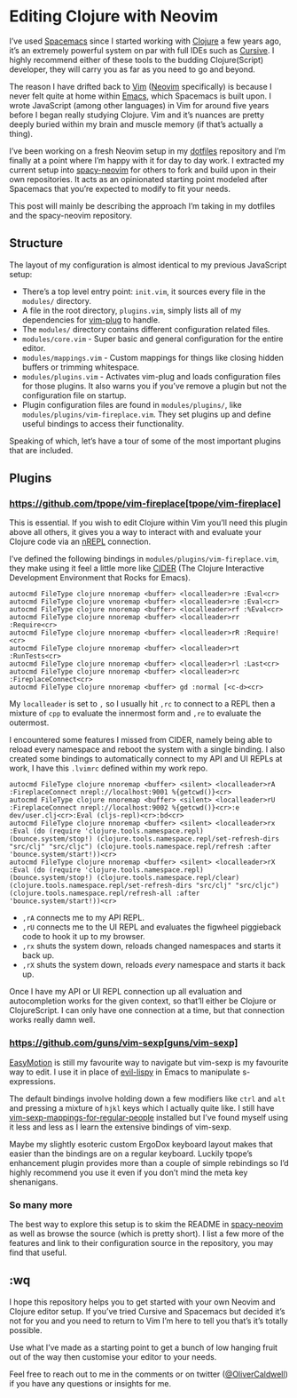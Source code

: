 # Editing Clojure with Neovim

I’ve used [Spacemacs](http://spacemacs.org/) since I started working with [Clojure](https://clojure.org/) a few years ago, it’s an extremely powerful system on par with full IDEs such as [Cursive](https://cursive-ide.com/).
I highly recommend either of these tools to the budding Clojure(Script) developer, they will carry you as far as you need to go and beyond.

The reason I have drifted back to [Vim](https://www.vim.org/) ([Neovim](https://neovim.io/) specifically) is because I never felt quite at home within [Emacs](https://www.gnu.org/software/emacs/), which Spacemacs is built upon.
I wrote JavaScript (among other languages) in Vim for around five years before I began really studying Clojure.
Vim and it’s nuances are pretty deeply buried within my brain and muscle memory (if that’s actually a thing).

I’ve been working on a fresh Neovim setup in my [dotfiles](https://github.com/Olical/dotfiles) repository and I’m finally at a point where I’m happy with it for day to day work.
I extracted my current setup into [spacy-neovim](https://github.com/Olical/spacy-neovim) for others to fork and build upon in their own repositories.
It acts as an opinionated starting point modeled after Spacemacs that you’re expected to modify to fit your needs.

This post will mainly be describing the approach I’m taking in my dotfiles and the spacy-neovim repository.

## Structure

The layout of my configuration is almost identical to my previous JavaScript setup:

* There’s a top level entry point: `init.vim`, it sources every file in the `modules/` directory.
* A file in the root directory, `plugins.vim`, simply lists all of my dependencies for [vim-plug](https://github.com/junegunn/vim-plug) to handle.
* The `modules/` directory contains different configuration related files.
* `modules/core.vim` - Super basic and general configuration for the entire editor.
* `modules/mappings.vim` - Custom mappings for things like closing hidden buffers or trimming whitespace.
* `modules/plugins.vim` - Activates vim-plug and loads configuration files for those plugins.
It also warns you if you’ve remove a plugin but not the configuration file on startup.
* Plugin configuration files are found in `modules/plugins/`, like `modules/plugins/vim-fireplace.vim`.
They set plugins up and define useful bindings to access their functionality.

Speaking of which, let’s have a tour of some of the most important plugins that are included.

## Plugins

### https://github.com/tpope/vim-fireplace[tpope/vim-fireplace]

This is essential.
If you wish to edit Clojure within Vim you’ll need this plugin above all others, it gives you a way to interact with and evaluate your Clojure code via an [nREPL](https://github.com/clojure-emacs/cider-nrepl) connection.

I’ve defined the following bindings in `modules/plugins/vim-fireplace.vim`, they make using it feel a little more like [CIDER](https://github.com/clojure-emacs/cider) (The Clojure Interactive Development Environment that Rocks for Emacs).

```viml
autocmd FileType clojure nnoremap <buffer> <localleader>re :Eval<cr>
autocmd FileType clojure vnoremap <buffer> <localleader>re :Eval<cr>
autocmd FileType clojure nnoremap <buffer> <localleader>rf :%Eval<cr>
autocmd FileType clojure nnoremap <buffer> <localleader>rr :Require<cr>
autocmd FileType clojure nnoremap <buffer> <localleader>rR :Require!<cr>
autocmd FileType clojure nnoremap <buffer> <localleader>rt :RunTests<cr>
autocmd FileType clojure nnoremap <buffer> <localleader>rl :Last<cr>
autocmd FileType clojure nnoremap <buffer> <localleader>rc :FireplaceConnect<cr>
autocmd FileType clojure nnoremap <buffer> gd :normal [<c-d><cr>
```

My `localleader` is set to `,` so I usually hit `,rc` to connect to a REPL then a mixture of `cpp` to evaluate the innermost form and `,re` to evaluate the outermost.

I encountered some features I missed from CIDER, namely being able to reload every namespace and reboot the system with a single binding.
I also created some bindings to automatically connect to my API and UI REPLs at work, I have this `.lvimrc` defined within my work repo.

```viml
autocmd FileType clojure nnoremap <buffer> <silent> <localleader>rA :FireplaceConnect nrepl://localhost:9001 %{getcwd()}<cr>
autocmd FileType clojure nnoremap <buffer> <silent> <localleader>rU :FireplaceConnect nrepl://localhost:9002 %{getcwd()}<cr>:e dev/user.clj<cr>:Eval (cljs-repl)<cr>:bd<cr>
autocmd FileType clojure nnoremap <buffer> <silent> <localleader>rx :Eval (do (require 'clojure.tools.namespace.repl) (bounce.system/stop!) (clojure.tools.namespace.repl/set-refresh-dirs "src/clj" "src/cljc") (clojure.tools.namespace.repl/refresh :after 'bounce.system/start!))<cr>
autocmd FileType clojure nnoremap <buffer> <silent> <localleader>rX :Eval (do (require 'clojure.tools.namespace.repl) (bounce.system/stop!) (clojure.tools.namespace.repl/clear) (clojure.tools.namespace.repl/set-refresh-dirs "src/clj" "src/cljc") (clojure.tools.namespace.repl/refresh-all :after 'bounce.system/start!))<cr>
```

* `,rA` connects me to my API REPL.
* `,rU` connects me to the UI REPL and evaluates the figwheel piggieback code to hook it up to my browser.
* `,rx` shuts the system down, reloads changed namespaces and starts it back up.
* `,rX` shuts the system down, reloads _every_ namespace and starts it back up.

Once I have my API or UI REPL connection up all evaluation and autocompletion works for the given context, so that’ll either be Clojure or ClojureScript.
I can only have one connection at a time, but that connection works really damn well.

### https://github.com/guns/vim-sexp[guns/vim-sexp]

[EasyMotion](https://github.com/easymotion/vim-easymotion) is still my favourite way to navigate but vim-sexp is my favourite way to edit.
I use it in place of [evil-lispy](https://github.com/sp3ctum/evil-lispy) in Emacs to manipulate s-expressions.

The default bindings involve holding down a few modifiers like `ctrl` and `alt` and pressing a mixture of `hjkl` keys which I actually quite like.
I still have [vim-sexp-mappings-for-regular-people](https://github.com/tpope/vim-sexp-mappings-for-regular-people) installed but I’ve found myself using it less and less as I learn the extensive bindings of vim-sexp.

Maybe my slightly esoteric custom ErgoDox keyboard layout makes that easier than the bindings are on a regular keyboard.
Luckily tpope’s enhancement plugin provides more than a couple of simple rebindings so I’d highly recommend you use it even if you don’t mind the meta key shenanigans.

### So many more

The best way to explore this setup is to skim the README in [spacy-neovim](https://github.com/Olical/spacy-neovim) as well as browse the source (which is pretty short).
I list a few more of the features and link to their configuration source in the repository, you may find that useful.

## :wq

I hope this repository helps you to get started with your own Neovim and Clojure editor setup.
If you’ve tried Cursive and Spacemacs but decided it’s not for you and you need to return to Vim I’m here to tell you that’s it’s totally possible.

Use what I’ve made as a starting point to get a bunch of low hanging fruit out of the way then customise your editor to your needs.

Feel free to reach out to me in the comments or on twitter ([@OliverCaldwell](https://twitter.com/OliverCaldwell)) if you have any questions or insights for me.
